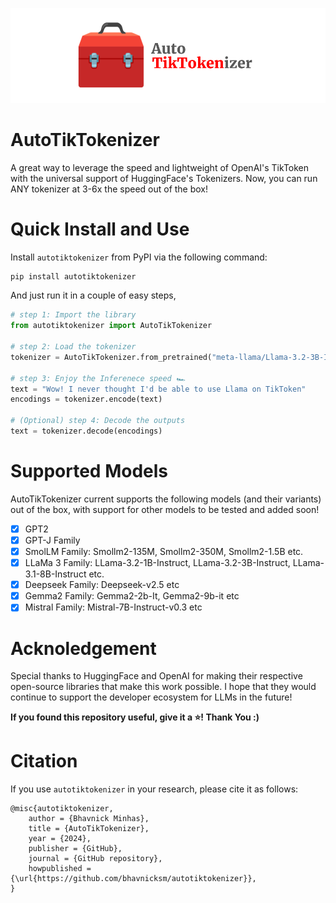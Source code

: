 ![AutoTikTokenizer Logo](./assets/AutoTikTokenizer%20Logo.png)
# AutoTikTokenizer

A great way to leverage the speed and lightweight of OpenAI's TikToken with the universal support of HuggingFace's Tokenizers. Now, you can run ANY tokenizer at 3-6x the speed out of the box!

# Quick Install and Use

Install `autotiktokenizer` from PyPI via the following command:

```bash
pip install autotiktokenizer
```

And just run it in a couple of easy steps,

```python
# step 1: Import the library
from autotiktokenizer import AutoTikTokenizer

# step 2: Load the tokenizer
tokenizer = AutoTikTokenizer.from_pretrained("meta-llama/Llama-3.2-3B-Instruct")

# step 3: Enjoy the Inferenece speed 🏎️
text = "Wow! I never thought I'd be able to use Llama on TikToken"
encodings = tokenizer.encode(text)

# (Optional) step 4: Decode the outputs
text = tokenizer.decode(encodings)
```

# Supported Models

AutoTikTokenizer current supports the following models (and their variants) out of the box, with support for other models to be tested and added soon!

- [x] GPT2
- [x] GPT-J Family
- [x] SmolLM Family: Smollm2-135M, Smollm2-350M, Smollm2-1.5B etc.
- [x] LLaMa 3 Family: LLama-3.2-1B-Instruct, LLama-3.2-3B-Instruct, LLama-3.1-8B-Instruct etc.
- [x] Deepseek Family: Deepseek-v2.5 etc 
- [x] Gemma2 Family: Gemma2-2b-It, Gemma2-9b-it etc
- [x] Mistral Family: Mistral-7B-Instruct-v0.3 etc

# Acknoledgement

Special thanks to HuggingFace and OpenAI for making their respective open-source libraries that make this work possible. I hope that they would continue to support the developer ecosystem for LLMs in the future! 

**If you found this repository useful, give it a ⭐️! Thank You :)**

# Citation

If you use `autotiktokenizer` in your research, please cite it as follows:

```
@misc{autotiktokenizer,
    author = {Bhavnick Minhas},
    title = {AutoTikTokenizer},
    year = {2024},
    publisher = {GitHub},
    journal = {GitHub repository},
    howpublished = {\url{https://github.com/bhavnicksm/autotiktokenizer}},
}
```
